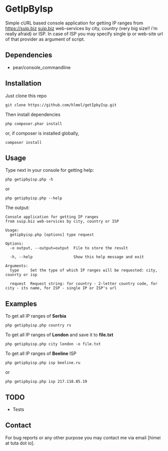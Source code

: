 # GetIpByIsp

Simple cURL based console application for getting IP ranges from https://suip.biz [suip.biz](https://suip.biz) web-services by city, country (very big size!! i'm really afraid) or ISP. In case of ISP you may specify single ip or web-site url of that provider as argument of script. 

## Dependencies

* pear/console_commandline

## Installation

Just clone this repo

```shell
git clone https://github.com/hlmel/getIpbyIsp.git
```
Then install dependencies

```shell
php composer.phar install
```

or, if composer is installed globally,

```shell
composer install
```

## Usage

Type next in your console for getting help:

```shell
php getipbyisp.php -h
```

or

```shell
php getipbyisp.php --help
```

The output:

```shell
Console application for getting IP ranges 
from suip.biz web-services by city, country or ISP

Usage:
  getipbyisp.php [options] type request

Options:
  -o output, --output=output  File to store the result
                              
  -h, --help                  Show this help message and exit

Arguments:
  type     Set the type of which IP ranges will be requested: city, counrty or isp
           
  request  Request string: for country - 2-letter country code, for city - its name, for ISP - single IP or ISP's url
```

## Examples

To get all IP ranges of **Serbia**

```shell
php getipbyisp.php country rs
```

To get all IP ranges of **London** and save it to **file.txt**

```shell
php getipbyisp.php city london -o file.txt
```

To get all IP ranges of **Beeline** ISP

```shell
php getipbyisp.php isp beeline.ru
```

or

```shell
php getipbyisp.php isp 217.118.85.19
```

## TODO

* Tests

## Contact

For bug reports or any other purpose you may contact me via email [himei at tuta dot io].

